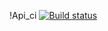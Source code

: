 !Api_ci [![Build status](https://ci.appveyor.com/api/projects/status/e2s8bvopiq2pq933?svg=true)](https://ci.appveyor.com/project/Turskov/api-ci)

